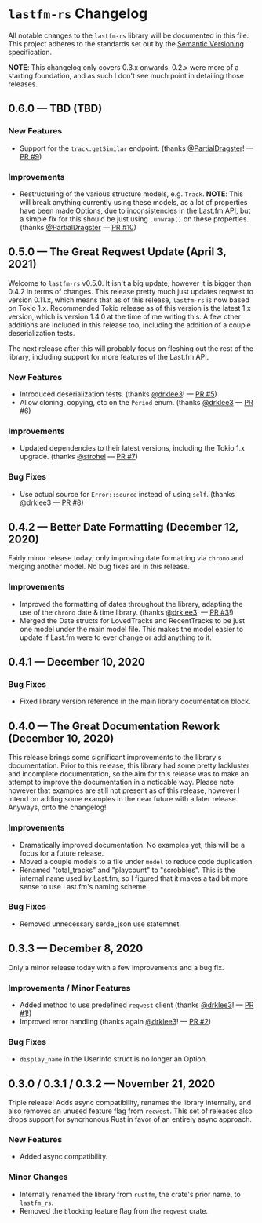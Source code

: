 # `lastfm-rs` Changelog

All notable changes to the `lastfm-rs` library will be documented in this file. This project adheres to the standards
set out by the [Semantic Versioning][semver] specification.

**NOTE**: This changelog only covers 0.3.x onwards. 0.2.x were more of a starting foundation, and as such I don't see
much point in detailing those releases.

## 0.6.0 — TBD (TBD)

### New Features

- Support for the `track.getSimilar` endpoint. (thanks [@PartialDragster]! — [PR #9][pr:9])

### Improvements

- Restructuring of the various structure models, e.g. `Track`. **NOTE**: This will break anything currently using
  these models, as a lot of properties have been made Options, due to inconsistencies in the Last.fm API, but a
  simple fix for this should be just using `.unwrap()` on these properties. (thanks [@PartialDragster] — [PR #10][pr:10])

## 0.5.0 — The Great Reqwest Update (April 3, 2021)

Welcome to `lastfm-rs` v0.5.0. It isn't a big update, however it is bigger than 0.4.2 in terms of changes. This release
pretty much just updates reqwest to version 0.11.x, which means that as of this release, `lastfm-rs` is now based on Tokio
1.x. Recommended Tokio release as of this version is the latest 1.x version, which is version 1.4.0 at the time of me writing
this. A few other additions are included in this release too, including the addition of a couple deserialization tests.

The next release after this will probably focus on fleshing out the rest of the library, including support for more features
of the Last.fm API.

### New Features

- Introduced deserialization tests. (thanks [@drklee3]! — [PR #5][pr:5])
- Allow cloning, copying, etc on the `Period` enum. (thanks [@drklee3] — [PR #6][pr:6])

### Improvements

- Updated dependencies to their latest versions, including the Tokio 1.x upgrade. (thanks [@strohel] — [PR #7][pr:7])

### Bug Fixes

- Use actual source for `Error::source` instead of using `self`. (thanks [@drklee3] — [PR #8][pr:8])

## 0.4.2 — Better Date Formatting (December 12, 2020)

Fairly minor release today; only improving date formatting via `chrono` and merging another model. No bug fixes are
in this release.

### Improvements

- Improved the formatting of dates throughout the library, adapting the use of the `chrono` date & time library. (thanks
  [@drklee3]! — [PR #3][pr:3]!)
- Merged the Date structs for LovedTracks and RecentTracks to be just one model under the main model file. This makes the
  model easier to update if Last.fm were to ever change or add anything to it.

## 0.4.1 — December 10, 2020

### Bug Fixes

- Fixed library version reference in the main library documentation block.

## 0.4.0 — The Great Documentation Rework (December 10, 2020)

This release brings some significant improvements to the library's documentation. Prior to this release, this library
had some pretty lackluster and incomplete documentation, so the aim for this release was to make an attempt to improve
the documentation in a noticable way. Please note however that examples are still not present as of this release, however
I intend on adding some examples in the near future with a later release. Anyways, onto the changelog!

### Improvements

- Dramatically improved documentation. No examples yet, this will be a focus for a future release.
- Moved a couple models to a file under `model` to reduce code duplication.
- Renamed "total_tracks" and "playcount" to "scrobbles". This is the internal name used by Last.fm,
  so I figured that it makes a tad bit more sense to use Last.fm's naming scheme.

### Bug Fixes

- Removed unnecessary serde_json use statemnet.

## 0.3.3 — December 8, 2020

Only a minor release today with a few improvements and a bug fix.

### Improvements / Minor Features

- Added method to use predefined `reqwest` client (thanks [@drklee3]! — [PR #1][pr:1]!)
- Improved error handling (thanks again [@drklee3]! — [PR #2][pr:2])

### Bug Fixes

- `display_name` in the UserInfo struct is no longer an Option.

## 0.3.0 / 0.3.1 / 0.3.2 — November 21, 2020

Triple release! Adds async compatibility, renames the library internally, and also removes
an unused feature flag from `reqwest`. This set of releases also drops support for syncrhonous
Rust in favor of an entirely async approach.

### New Features

- Added async compatibility.

### Minor Changes

- Internally renamed the library from `rustfm`, the crate's prior name, to `lastfm_rs`.
- Removed the `blocking` feature flag from the `reqwest` crate.

[semver]: http://semver.org

[@drklee3]: https://github.com/drklee3
[@PartialDragster]: https://github.com/PartialDragster
[@strohel]: https://github.com/strohel

[pr:1]: https://github.com/KamranMackey/lastfm-rs/pull/1
[pr:2]: https://github.com/KamranMackey/lastfm-rs/pull/2
[pr:3]: https://github.com/KamranMackey/lastfm-rs/pull/3
[pr:5]: https://github.com/KamranMackey/lastfm-rs/pull/5
[pr:6]: https://github.com/KamranMackey/lastfm-rs/pull/6
[pr:7]: https://github.com/KamranMackey/lastfm-rs/pull/7
[pr:8]: https://github.com/KamranMackey/lastfm-rs/pull/8
[pr:9]: https://github.com/KamranMackey/lastfm-rs/pull/9
[pr:10]: https://github.com/KamranMackey/lastfm-rs/pull/10
